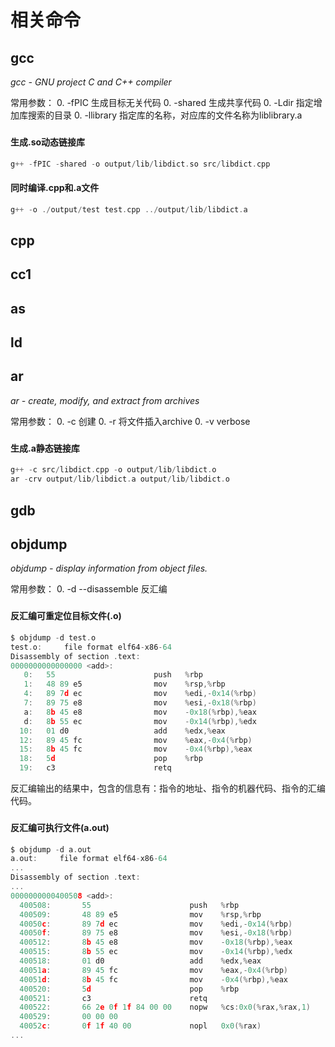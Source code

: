 # 相关命令

## gcc

*gcc - GNU project C and C++ compiler*

常用参数：
0. -fPIC  生成目标无关代码
0. -shared  生成共享代码
0. -Ldir  指定增加库搜索的目录
0. -llibrary  指定库的名称，对应库的文件名称为liblibrary.a

###  

#### 生成.so动态链接库

```c
g++ -fPIC -shared -o output/lib/libdict.so src/libdict.cpp
```


#### 同时编译.cpp和.a文件

```c
g++ -o ./output/test test.cpp ../output/lib/libdict.a
```


## cpp


## cc1


## as


## ld


## ar

*ar - create, modify, and extract from archives*

常用参数：
0. -c  创建
0. -r  将文件插入archive
0. -v  verbose

###  

#### 生成.a静态链接库

```c
g++ -c src/libdict.cpp -o output/lib/libdict.o
ar -crv output/lib/libdict.a output/lib/libdict.o
```

## gdb


## objdump

*objdump - display information from object files.*

常用参数：
0. -d --disassemble  反汇编

### 

#### 反汇编可重定位目标文件(.o)

```c
$ objdump -d test.o
test.o:     file format elf64-x86-64
Disassembly of section .text:
0000000000000000 <add>:
   0:   55                      push   %rbp
   1:   48 89 e5                mov    %rsp,%rbp
   4:   89 7d ec                mov    %edi,-0x14(%rbp)
   7:   89 75 e8                mov    %esi,-0x18(%rbp)
   a:   8b 45 e8                mov    -0x18(%rbp),%eax
   d:   8b 55 ec                mov    -0x14(%rbp),%edx
  10:   01 d0                   add    %edx,%eax
  12:   89 45 fc                mov    %eax,-0x4(%rbp)
  15:   8b 45 fc                mov    -0x4(%rbp),%eax
  18:   5d                      pop    %rbp
  19:   c3                      retq   
```

反汇编输出的结果中，包含的信息有：指令的地址、指令的机器代码、指令的汇编代码。


### 

#### 反汇编可执行文件(a.out)

```c
$ objdump -d a.out 
a.out:     file format elf64-x86-64
...
Disassembly of section .text:
...
0000000000400508 <add>:
  400508:       55                      push   %rbp
  400509:       48 89 e5                mov    %rsp,%rbp
  40050c:       89 7d ec                mov    %edi,-0x14(%rbp)
  40050f:       89 75 e8                mov    %esi,-0x18(%rbp)
  400512:       8b 45 e8                mov    -0x18(%rbp),%eax
  400515:       8b 55 ec                mov    -0x14(%rbp),%edx
  400518:       01 d0                   add    %edx,%eax
  40051a:       89 45 fc                mov    %eax,-0x4(%rbp)
  40051d:       8b 45 fc                mov    -0x4(%rbp),%eax
  400520:       5d                      pop    %rbp
  400521:       c3                      retq   
  400522:       66 2e 0f 1f 84 00 00    nopw   %cs:0x0(%rax,%rax,1)
  400529:       00 00 00 
  40052c:       0f 1f 40 00             nopl   0x0(%rax)
...
```







